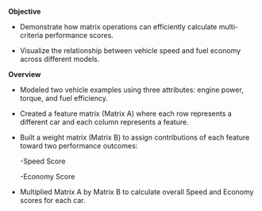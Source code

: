 **Objective**
  - Demonstrate how matrix operations can efficiently calculate multi-criteria performance scores.

  - Visualize the relationship between vehicle speed and fuel economy across different models.


**Overview**

  - Modeled two vehicle examples using three attributes: engine power, torque, and fuel efficiency.

  - Created a feature matrix (Matrix A) where each row represents a different car and each column represents a feature.

  - Built a weight matrix (Matrix B) to assign contributions of each feature toward two performance outcomes:

      -Speed Score

      -Economy Score

  - Multiplied Matrix A by Matrix B to calculate overall Speed and Economy scores for each car.
